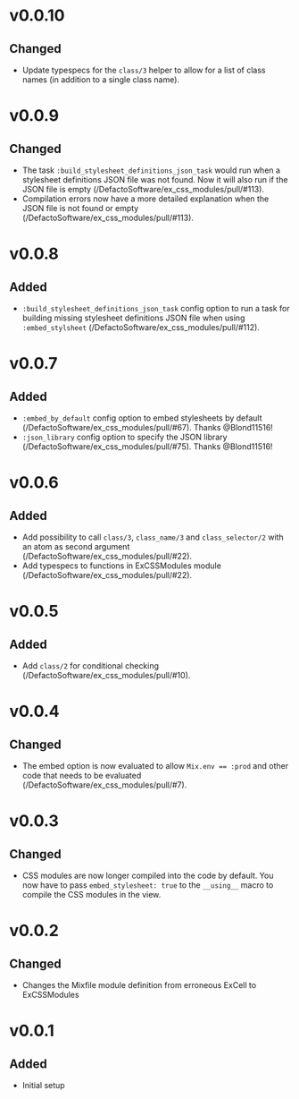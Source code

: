 # v0.0.10

## Changed
- Update typespecs for the `class/3` helper to allow for a list of class names (in addition to a single class name).

# v0.0.9

## Changed
- The task `:build_stylesheet_definitions_json_task` would run when a stylesheet definitions JSON file was not found. Now it will also run if the JSON file is empty (/DefactoSoftware/ex_css_modules/pull/#113).
- Compilation errors now have a more detailed explanation when the JSON file is not found or empty (/DefactoSoftware/ex_css_modules/pull/#113).

# v0.0.8

## Added
- `:build_stylesheet_definitions_json_task` config option to run a task for building missing stylesheet definitions JSON file when using `:embed_stylsheet` (/DefactoSoftware/ex_css_modules/pull/#112).

# v0.0.7

## Added
- `:embed_by_default` config option to embed stylesheets by default (/DefactoSoftware/ex_css_modules/pull/#67). Thanks @Blond11516!
- `:json_library` config option to specify the JSON library (/DefactoSoftware/ex_css_modules/pull/#75). Thanks @Blond11516!

# v0.0.6

## Added
- Add possibility to call `class/3`, `class_name/3` and `class_selector/2` with an atom as second argument (/DefactoSoftware/ex_css_modules/pull/#22).
- Add typespecs to functions in ExCSSModules module (/DefactoSoftware/ex_css_modules/pull/#22).

# v0.0.5

## Added
- Add `class/2` for conditional checking (/DefactoSoftware/ex_css_modules/pull/#10).

# v0.0.4

## Changed
- The embed option is now evaluated to allow `Mix.env == :prod` and other code that needs to be evaluated (/DefactoSoftware/ex_css_modules/pull/#7).

# v0.0.3

## Changed
- CSS modules are now longer compiled into the code by default. You now have to
  pass `embed_stylesheet: true` to the `__using__` macro to compile the CSS modules in the view.

# v0.0.2

## Changed
- Changes the Mixfile module definition from erroneous ExCell to ExCSSModules

# v0.0.1

## Added
- Initial setup
